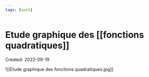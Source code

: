 ```yaml
---
tags: [math] 
---
```

# Etude graphique des [[fonctions quadratiques]]
Created: 2022-09-19

![[Etude graphique des fonctions quadratiques.jpg]]